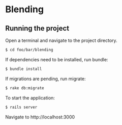 # Blending

## Running the project

Open a terminal and navigate to the project directory.

```sh
$ cd foo/bar/blending
```

If dependencies need to be installed, run bundle:

```sh
$ bundle install
```

If migrations are pending, run migrate:

```sh
$ rake db:migrate
```

To start the application:

```sh
$ rails server
```

Navigate to http://localhost:3000
